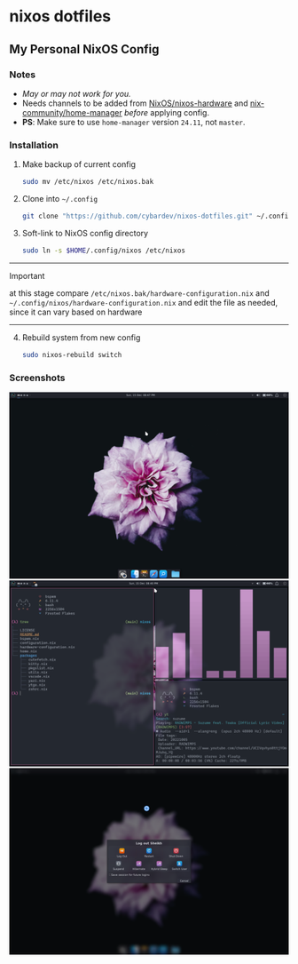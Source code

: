 # nixos dotfiles

## My Personal NixOS Config

### Notes
- _May or may not work for you._
- Needs channels to be added from [NixOS/nixos-hardware](https://github.com/NixOS/nixos-hardware) and [nix-community/home-manager](https://github.com/nix-community/home-manager) _before_ applying config.
- **PS**: Make sure to use `home-manager` version `24.11`, not `master`.

### Installation

1. Make backup of current config
    ```sh
    sudo mv /etc/nixos /etc/nixos.bak
    ```

2. Clone into `~/.config`
    ```sh
    git clone "https://github.com/cybardev/nixos-dotfiles.git" ~/.config/nixos
    ```

3. Soft-link to NixOS config directory
    ```sh
    sudo ln -s $HOME/.config/nixos /etc/nixos
    ```

---
> [!IMPORTANT]
> at this stage compare `/etc/nixos.bak/hardware-configuration.nix` and `~/.config/nixos/hardware-configuration.nix` and edit the file as needed, since it can vary based on hardware
---

4. Rebuild system from new config
    ```sh
    sudo nixos-rebuild switch
    ```

### Screenshots

![NixOS Screenshot, showing desktop with flower background and XFCE panels](./images/screenshot_0.png "NixOS Screenshot 0")
![NixOS Screenshot, showing 3 windows of Kitty terminal in BSPWM](./images/screenshot_1.png "NixOS Screenshot 1")
![NixOS Screenshot, showing logoff dialog](./images/screenshot_2.png "NixOS Screenshot 2")

